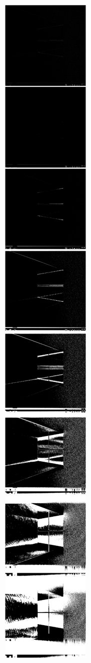 <img src="./k_003.png" width=256 height=256>
<img src="./k_006.png" width=256 height=256>
<img src="./k_012.png" width=256 height=256>
<img src="./k_024.png" width=256 height=256>
<img src="./k_048.png" width=256 height=256>
<img src="./k_096.png" width=256 height=256>
<img src="./k_192.png" width=256 height=256>
<img src="./k_384.png" width=256 height=256>
